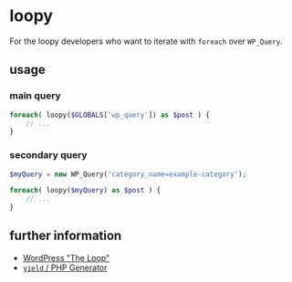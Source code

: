# loopy

For the loopy developers who want to iterate with `foreach` over `WP_Query`.

## usage

### main query

```php
foreach( loopy($GLOBALS['wp_query']) as $post ) {
    // ...
}
```

### secondary query

```php
$myQuery = new WP_Query('category_name=example-category');

foreach( loopy($myQuery) as $post ) {
    // ...
}
```

## further information

- [WordPress "The Loop"](https://developer.wordpress.org/themes/basics/the-loop/)
- [`yield` / PHP Generator](https://www.php.net/manual/en/language.generators.syntax.php)
